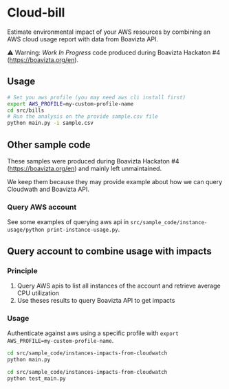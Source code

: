 # Cloud-bill

Estimate environmental impact of your AWS resources by combining an AWS cloud usage report with data from Boavizta API.

⚠ Warning: _Work In Progress_ code produced during Boavizta Hackaton #4 (https://boavizta.org/en).

## Usage

```sh
# Set you aws profile (you may need aws cli install first)
export AWS_PROFILE=my-custom-profile-name
cd src/bills
# Run the analysis on the provide sample.csv file
python main.py -i sample.csv
```

## Other sample code

These samples were produced during Boavizta Hackaton #4 (https://boavizta.org/en) and mainly left unmaintained.

We keep them because they may provide example about how we can query Cloudwath and Boavizta API.

### Query AWS account

See some examples of querying aws api in `src/sample_code/instance-usage/python print-instance-usage.py`.

## Query account to combine usage with impacts

### Principle

1. Query AWS apis to list all instances of the account and retrieve average CPU utilization
2. Use theses results to query Boavizta API to get impacts

### Usage

Authenticate against aws using a specific profile with `export AWS_PROFILE=my-custom-profile-name`.

```bash
cd src/sample_code/instances-impacts-from-cloudwatch
python main.py
```

```bash
cd src/sample_code/instances-impacts-from-cloudwatch
python test_main.py
```
